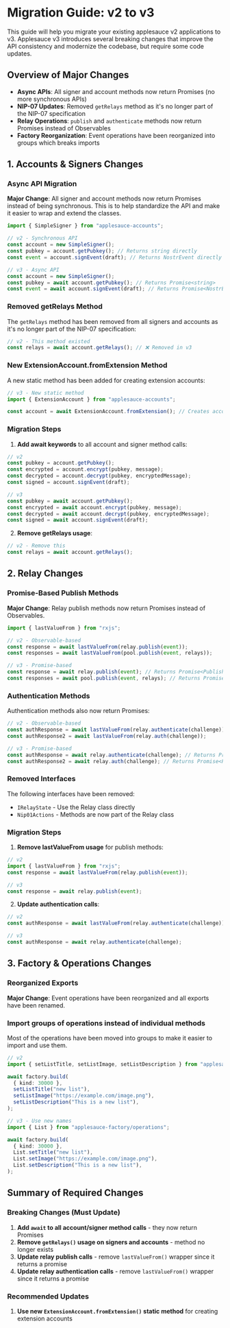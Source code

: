 # Migration Guide: v2 to v3

This guide will help you migrate your existing applesauce v2 applications to v3. Applesauce v3 introduces several breaking changes that improve the API consistency and modernize the codebase, but require some code updates.

## Overview of Major Changes

- **Async APIs**: All signer and account methods now return Promises (no more synchronous APIs)
- **NIP-07 Updates**: Removed `getRelays` method as it's no longer part of the NIP-07 specification
- **Relay Operations**: `publish` and `authenticate` methods now return Promises instead of Observables
- **Factory Reorganization**: Event operations have been reorganized into groups which breaks imports

## 1. Accounts & Signers Changes

### Async API Migration

**Major Change**: All signer and account methods now return Promises instead of being synchronous. This is to help standardize the API and make it easier to wrap and extend the classes.

```ts
import { SimpleSigner } from "applesauce-accounts";

// v2 - Synchronous API
const account = new SimpleSigner();
const pubkey = account.getPubkey(); // Returns string directly
const event = account.signEvent(draft); // Returns NostrEvent directly

// v3 - Async API
const account = new SimpleSigner();
const pubkey = await account.getPubkey(); // Returns Promise<string>
const event = await account.signEvent(draft); // Returns Promise<NostrEvent>
```

### Removed getRelays Method

The `getRelays` method has been removed from all signers and accounts as it's no longer part of the NIP-07 specification:

```ts
// v2 - This method existed
const relays = await account.getRelays(); // ❌ Removed in v3
```

### New ExtensionAccount.fromExtension Method

A new static method has been added for creating extension accounts:

```ts
// v3 - New static method
import { ExtensionAccount } from "applesauce-accounts";

const account = await ExtensionAccount.fromExtension(); // Creates account from window.nostr
```

### Migration Steps

1. **Add await keywords** to all account and signer method calls:

```ts
// v2
const pubkey = account.getPubkey();
const encrypted = account.encrypt(pubkey, message);
const decrypted = account.decrypt(pubkey, encryptedMessage);
const signed = account.signEvent(draft);

// v3
const pubkey = await account.getPubkey();
const encrypted = await account.encrypt(pubkey, message);
const decrypted = await account.decrypt(pubkey, encryptedMessage);
const signed = await account.signEvent(draft);
```

2. **Remove getRelays usage**:

```ts
// v2 - Remove this
const relays = await account.getRelays();
```

## 2. Relay Changes

### Promise-Based Publish Methods

**Major Change**: Relay publish methods now return Promises instead of Observables.

```ts
import { lastValueFrom } from "rxjs";

// v2 - Observable-based
const response = await lastValueFrom(relay.publish(event));
const responses = await lastValueFrom(pool.publish(event, relays));

// v3 - Promise-based
const response = await relay.publish(event); // Returns Promise<PublishResponse>
const responses = await pool.publish(event, relays); // Returns Promise<PublishResponse[]>
```

### Authentication Methods

Authentication methods also now return Promises:

```ts
// v2 - Observable-based
const authResponse = await lastValueFrom(relay.authenticate(challenge));
const authResponse2 = await lastValueFrom(relay.auth(challenge));

// v3 - Promise-based
const authResponse = await relay.authenticate(challenge); // Returns Promise<PublishResponse>
const authResponse2 = await relay.auth(challenge); // Returns Promise<PublishResponse>
```

### Removed Interfaces

The following interfaces have been removed:

- `IRelayState` - Use the Relay class directly
- `Nip01Actions` - Methods are now part of the Relay class

### Migration Steps

1. **Remove lastValueFrom usage** for publish methods:

```ts
// v2
import { lastValueFrom } from "rxjs";
const response = await lastValueFrom(relay.publish(event));

// v3
const response = await relay.publish(event);
```

2. **Update authentication calls**:

```ts
// v2
const authResponse = await lastValueFrom(relay.authenticate(challenge));

// v3
const authResponse = await relay.authenticate(challenge);
```

## 3. Factory & Operations Changes

### Reorganized Exports

**Major Change**: Event operations have been reorganized and all exports have been renamed.

### Import groups of operations instead of individual methods

Most of the operations have been moved into groups to make it easier to import and use them.

```ts
// v2
import { setListTitle, setListImage, setListDescription } from "applesauce-factory/operations";

await factory.build(
  { kind: 30000 },
  setListTitle("new list"),
  setListImage("https://example.com/image.png"),
  setListDescription("This is a new list"),
);

// v3 - Use new names
import { List } from "applesauce-factory/operations";

await factory.build(
  { kind: 30000 },
  List.setTitle("new list"),
  List.setImage("https://example.com/image.png"),
  List.setDescription("This is a new list"),
);
```

## Summary of Required Changes

### Breaking Changes (Must Update)

1. **Add `await` to all account/signer method calls** - they now return Promises
2. **Remove `getRelays()` usage on signers and accounts** - method no longer exists
3. **Update relay publish calls** - remove `lastValueFrom()` wrapper since it returns a promise
4. **Update relay authentication calls** - remove `lastValueFrom()` wrapper since it returns a promise

### Recommended Updates

1. **Use new `ExtensionAccount.fromExtension()` static method** for creating extension accounts
